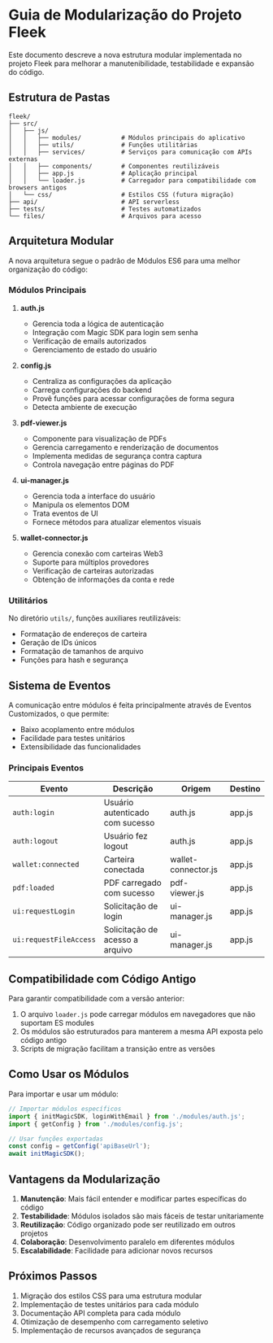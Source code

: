 # Guia de Modularização do Projeto Fleek

Este documento descreve a nova estrutura modular implementada no projeto Fleek para melhorar a manutenibilidade, testabilidade e expansão do código.

## Estrutura de Pastas

```
fleek/
├── src/
│   ├── js/
│   │   ├── modules/           # Módulos principais do aplicativo
│   │   ├── utils/             # Funções utilitárias
│   │   ├── services/          # Serviços para comunicação com APIs externas
│   │   ├── components/        # Componentes reutilizáveis
│   │   ├── app.js             # Aplicação principal
│   │   └── loader.js          # Carregador para compatibilidade com browsers antigos
│   └── css/                   # Estilos CSS (futura migração)
├── api/                       # API serverless
├── tests/                     # Testes automatizados
└── files/                     # Arquivos para acesso
```

## Arquitetura Modular

A nova arquitetura segue o padrão de Módulos ES6 para uma melhor organização do código:

### Módulos Principais

1. **auth.js**
   - Gerencia toda a lógica de autenticação
   - Integração com Magic SDK para login sem senha
   - Verificação de emails autorizados
   - Gerenciamento de estado do usuário

2. **config.js**
   - Centraliza as configurações da aplicação
   - Carrega configurações do backend
   - Provê funções para acessar configurações de forma segura
   - Detecta ambiente de execução

3. **pdf-viewer.js**
   - Componente para visualização de PDFs
   - Gerencia carregamento e renderização de documentos
   - Implementa medidas de segurança contra captura
   - Controla navegação entre páginas do PDF

4. **ui-manager.js**
   - Gerencia toda a interface do usuário
   - Manipula os elementos DOM
   - Trata eventos de UI
   - Fornece métodos para atualizar elementos visuais

5. **wallet-connector.js**
   - Gerencia conexão com carteiras Web3
   - Suporte para múltiplos provedores
   - Verificação de carteiras autorizadas
   - Obtenção de informações da conta e rede

### Utilitários

No diretório `utils/`, funções auxiliares reutilizáveis:

- Formatação de endereços de carteira
- Geração de IDs únicos
- Formatação de tamanhos de arquivo
- Funções para hash e segurança

## Sistema de Eventos

A comunicação entre módulos é feita principalmente através de Eventos Customizados, o que permite:

- Baixo acoplamento entre módulos
- Facilidade para testes unitários
- Extensibilidade das funcionalidades

### Principais Eventos

| Evento | Descrição | Origem | Destino |
|--------|-----------|--------|---------|
| `auth:login` | Usuário autenticado com sucesso | auth.js | app.js |
| `auth:logout` | Usuário fez logout | auth.js | app.js |
| `wallet:connected` | Carteira conectada | wallet-connector.js | app.js |
| `pdf:loaded` | PDF carregado com sucesso | pdf-viewer.js | app.js |
| `ui:requestLogin` | Solicitação de login | ui-manager.js | app.js |
| `ui:requestFileAccess` | Solicitação de acesso a arquivo | ui-manager.js | app.js |

## Compatibilidade com Código Antigo

Para garantir compatibilidade com a versão anterior:

1. O arquivo `loader.js` pode carregar módulos em navegadores que não suportam ES modules
2. Os módulos são estruturados para manterem a mesma API exposta pelo código antigo
3. Scripts de migração facilitam a transição entre as versões

## Como Usar os Módulos

Para importar e usar um módulo:

```javascript
// Importar módulos específicos
import { initMagicSDK, loginWithEmail } from './modules/auth.js';
import { getConfig } from './modules/config.js';

// Usar funções exportadas
const config = getConfig('apiBaseUrl');
await initMagicSDK();
```

## Vantagens da Modularização

1. **Manutenção**: Mais fácil entender e modificar partes específicas do código
2. **Testabilidade**: Módulos isolados são mais fáceis de testar unitariamente
3. **Reutilização**: Código organizado pode ser reutilizado em outros projetos
4. **Colaboração**: Desenvolvimento paralelo em diferentes módulos
5. **Escalabilidade**: Facilidade para adicionar novos recursos

## Próximos Passos

1. Migração dos estilos CSS para uma estrutura modular
2. Implementação de testes unitários para cada módulo
3. Documentação API completa para cada módulo
4. Otimização de desempenho com carregamento seletivo
5. Implementação de recursos avançados de segurança
